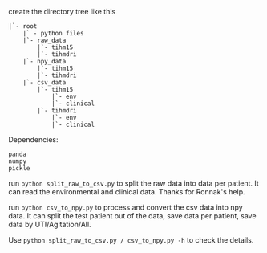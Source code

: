 create the directory tree like this
```
|`- root
    |` - python files
    |`- raw_data
        |`- tihm15
        |`- tihmdri
    |`- npy_data
        |`- tihm15
        |`- tihmdri
    |`- csv_data
        |`- tihm15
            |`- env
            |`- clinical
        |`- tihmdri
            |`- env
            |`- clinical
```
Dependencies:
```
panda
numpy
pickle
```
run
`python split_raw_to_csv.py` to split the raw data into data per patient. It can read the environmental and clinical data. Thanks for Ronnak's help.

run `python csv_to_npy.py` to process and convert the csv data into npy data. It can split the test patient out of the data, save data per patient, save data 
by UTI/Agitation/All. 

Use `python split_raw_to_csv.py / csv_to_npy.py -h` to check the details.

